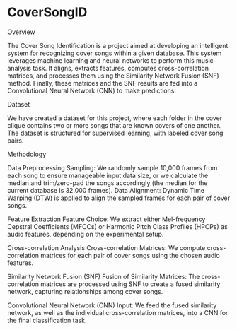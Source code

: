 # CoverSongID

Overview

The Cover Song Identification is a project aimed at developing an intelligent system for recognizing cover songs within a given database. This system leverages machine learning and neural networks to perform this music analysis task. It aligns, extracts features, computes cross-correlation matrices, and processes them using the Similarity Network Fusion (SNF) method. Finally, these matrices and the SNF results are fed into a Convolutional Neural Network (CNN) to make predictions.

Dataset

We have created a dataset for this project, where each folder in the cover clique contains two or more songs that are known covers of one another. The dataset is structured for supervised learning, with labeled cover song pairs.

Methodology

Data Preprocessing
Sampling: We randomly sample 10,000 frames from each song to ensure manageable input data size, or we calculate the median and trim/zero-pad the songs accordingly (the median for the current database is 32.000 frames).
Data Alignment: Dynamic Time Warping (DTW) is applied to align the sampled frames for each pair of cover songs.

Feature Extraction
Feature Choice: We extract either Mel-frequency Cepstral Coefficients (MFCCs) or Harmonic Pitch Class Profiles (HPCPs) as audio features, depending on the experimental setup.

Cross-correlation Analysis
Cross-correlation Matrices: We compute cross-correlation matrices for each pair of cover songs using the chosen audio features.

Similarity Network Fusion (SNF)
Fusion of Similarity Matrices: The cross-correlation matrices are processed using SNF to create a fused similarity network, capturing relationships among cover songs.

Convolutional Neural Network (CNN)
Input: We feed the fused similarity network, as well as the individual cross-correlation matrices, into a CNN for the final classification task.
